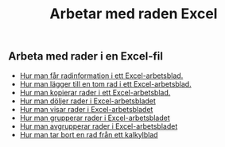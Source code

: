 ﻿---
title: Arbetar med raden Excel
second_title: Documen
linktitle: Rad
type: docs
url: /sv/rows/
aliases: [/working-with-rows/]
keywords: Working with rows on an Excel file
description: Aspose.Cells Cloud REST API stöder arbete med rader i en Excel-fil. SDK stöder olika typer av utvecklingsspråk. Dessa inkluderar Android, C#, Go, Java, NodeJS, Perl, PHP, Python, Ruby och Swift.
weight: 100
kwords: Excel, Office Moln, REST API, Kalkylblad, PDF, CSV, Json, Markdown, Rader
---
## Arbeta med rader i en Excel-fil

- [Hur man får radinformation i ett Excel-arbetsblad.](/cells/sv/rows/get/row/)
- [Hur man lägger till en tom rad i ett Excel-arbetsblad.](/cells/sv/rows/add/row/)
- [Hur man kopierar rader i ett Excel-arbetsblad.](/cells/sv/rows/copy/)
- [Hur man döljer rader i Excel-arbetsbladet](/cells/sv/rows/hide/)
- [Hur man visar rader i Excel-arbetsbladet](/cells/sv/rows/unhide/)
- [Hur man grupperar rader i Excel-arbetsbladet](/cells/sv/rows/group/)
- [Hur man avgrupperar rader i Excel-arbetsbladet](/cells/sv/rows/ungroup/)
- [Hur man tar bort en rad från ett kalkylblad](/cells/sv/rows/delete/)
